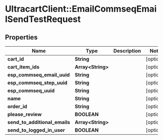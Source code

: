 # UltracartClient::EmailCommseqEmailSendTestRequest

## Properties
Name | Type | Description | Notes
------------ | ------------- | ------------- | -------------
**cart_id** | **String** |  | [optional] 
**cart_item_ids** | **Array&lt;String&gt;** |  | [optional] 
**esp_commseq_email_uuid** | **String** |  | [optional] 
**esp_commseq_step_uuid** | **String** |  | [optional] 
**esp_commseq_uuid** | **String** |  | [optional] 
**name** | **String** |  | [optional] 
**order_id** | **String** |  | [optional] 
**please_review** | **BOOLEAN** |  | [optional] 
**send_to_additional_emails** | **Array&lt;String&gt;** |  | [optional] 
**send_to_logged_in_user** | **BOOLEAN** |  | [optional] 


